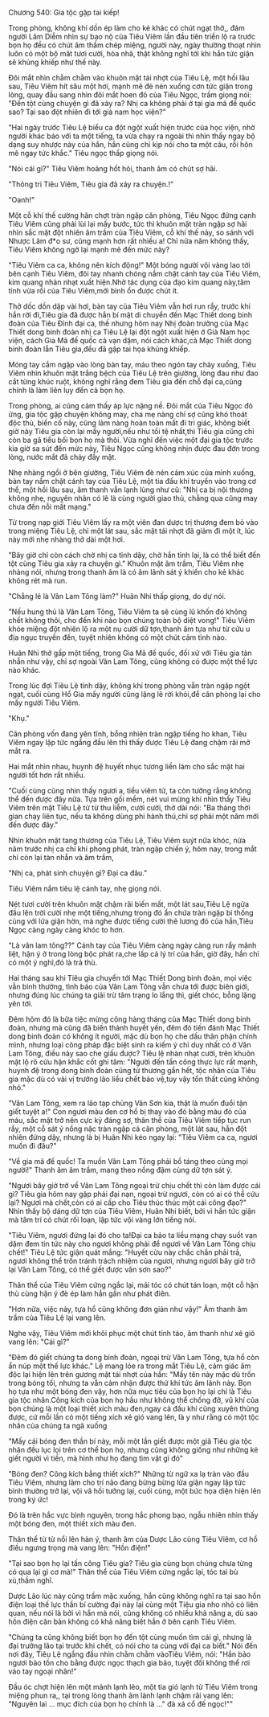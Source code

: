 




Chương 540: Gia tộc gặp tai kiếp!


Trong phòng, không khí dồn ép làm cho kẻ khác có chút ngạt thở,, đám người Lâm Diễm nhìn sự bạo nộ của Tiêu Viêm lần đầu tiên triển lộ ra trước bọn họ đều có chút âm thầm chép miệng, người này, ngày thường thoạt nhìn luôn có một bộ măt tươi cười, hòa nhã, thật không nghĩ tới khi hắn tức giận sẽ khủng khiếp như thế này.

Đôi mắt nhìn chằm chằm vào khuôn mặt tái nhợt của Tiêu Lệ, một hồi lâu sau, Tiêu Viêm hít sâu một hơi, mạnh mẽ đè nén xuống cơn tức giận trong lòng, quay đầu sang nhìn đôi mắt hoen đỏ của Tiêu Ngọc, trầm giọng nói: "Đến tột cùng chuyện gì đã xảy ra? Nhị ca không phải ở tại gia mã đế quốc sao? Tại sao đột nhiên đi tới già nam học viện?"

"Hai ngày trước Tiêu Lệ biểu ca đột ngột xuất hiện trước của học viện, nhờ người khác báo với ta một tiếng, ta vừa chạy ra ngoài thì nhìn thấy ngay bộ dạng suy nhược này của hắn, hắn cũng chỉ kịp nói cho ta một câu, rồi hôn mê ngay tức khắc." Tiêu ngọc thấp giọng nói.

"Nói cái gì?" Tiêu Viêm hoảng hốt hỏi, thanh âm có chút sợ hãi.

"Thông tri Tiêu Viêm, Tiêu gia đã xảy ra chuyện.!"

"Oanh!"

Một cỗ khí thế cường hãn chợt tràn ngập căn phòng, Tiêu Ngọc đứng cạnh Tiêu Viêm cũng phải lùi lại mấy bước, tức thì khuôn mặt tràn ngập sợ hãi nhìn sắc mặt đột nhiên âm trầm của Tiêu Viêm, cỗ khí thế này, so sánh với Nhược Lâm đ*o sư, cũng mạnh hơn rất nhiều a! Chỉ nửa năm không thấy, Tiêu Viêm không ngờ lại mạnh mẽ đến mức này?

"Tiêu Viêm ca ca, không nên kích động!" Một bóng người vội vàng lao tới bên cạnh Tiêu Viêm, đôi tay nhanh chóng nắm chặt cánh tay của Tiêu Viêm, kim quang nhàn nhạt xuất hiện.Nhờ tác dụng của đạo kim quang này,tâm tính vừa rồi của Tiêu Viêm,mới bình ổn được chút ít.

Thở dốc dồn dập vài hơi, bàn tay của Tiêu Viêm vẫn hơi run rẩy, trước khi hắn rời đi,Tiêu gia đã được hắn bí mật di chuyển đến Mạc Thiết dong binh đoàn của Tiêu Đỉnh đại ca, thế nhưng hôm nay Nhị đoàn trưởng của Mạc Thiết dong binh đoàn nhị ca Tiêu Lệ lại đột ngột xuất hiện ở Già Nam học viện, cách Gia Mã đế quốc cả vạn dặm, nói cách khác,cả Mạc Thiết dong binh đoàn lẫn Tiêu gia,đều đã gặp tai họa khủng khiếp.

Móng tay cắm ngập vào lòng bàn tay, máu theo ngón tay chảy xuống, Tiêu Viêm nhìn khuôn mặt trắng bệch của Tiêu Lệ trên giường, lòng đau như đao cắt từng khúc ruột, không nghĩ rằng đem Tiêu gia đến chỗ đại ca,cũng chính là làm liên lụy đến cả bọn họ.

Trong phòng, ai cũng cảm thấy áp lực nặng nề. Đôi mắt của Tiêu Ngọc đỏ ửng, gia tộc gặp chuyện không may, cha mẹ nàng chỉ sợ cũng khó thoát độc thủ, biến cố này, cũng làm nàng hoàn toàn mất đi tri giác, không biết giờ này Tiêu gia còn lại mấy người,nếu như tồi tệ nhất,thì Tiêu gia cũng chỉ còn ba gã tiểu bối bọn họ mà thôi. Vừa nghĩ đến việc một đại gia tộc trước kia giờ sa sút đến mức này, Tiêu Ngọc cũng không nhịn được đau đớn trong lòng, nước mắt đã chảy đầy mặt.

Nhẹ nhàng ngồi ở bên giường, Tiêu Viêm đè nén cảm xúc của mình xuống, bàn tay nắm chặt cánh tay của Tiêu Lệ, một tia đấu khí truyền vào trong cơ thể, một hồi lâu sau, âm thanh vẫn lạnh lùng như cũ: "Nhị ca bị nội thương không nhẹ, nguyên nhân có lẽ là cùng người giao thủ, chẳng qua cũng may chưa đến nỗi mất mạng."

Từ trong nạp giới Tiêu Viêm lấy ra một viên đan dược trị thương đem bỏ vào trong miệng Tiêu Lệ, chỉ một lát sau, sắc mặt tái nhợt đã giảm đi một ít, lúc này mới nhẹ nhàng thở dài một hơi.

"Bây giờ chỉ còn cách chờ nhị ca tỉnh dậy, chờ hắn tỉnh lại, là có thể biết đến tột cùng Tiêu gia xảy ra chuyện gì." Khuôn mặt âm trầm, Tiêu Viêm nhẹ nhàng nói, nhưng trong thanh âm là có âm lãnh sát ý khiến cho kẻ khác không rét mà run.

"Chẳng lẻ là Vân Lam Tông làm?" Huân Nhi thấp giọng, do dự nói.

"Nếu hung thủ là Vân Lam Tông, Tiêu Viêm ta sẽ cùng lũ khốn đó không chết không thôi, cho đến khi nào bọn chúng toàn bộ diệt vong!" Tiêu Viêm khóe miệng đột nhiên lộ ra một nụ cười dữ tợn,thanh âm tựa như từ cửu u địa ngục truyền đến, tuyệt nhiên không có một chút cảm tình nào.

Huân Nhi thở gấp một tiếng, trong Gia Mã đế quốc, đối xử với Tiêu gia tàn nhẫn như vậy, chỉ sợ ngoài Vân Lam Tông, cũng không có được một thế lực nào khác.

Trong lúc đợi Tiêu Lệ tỉnh dậy, không khí trong phòng vẫn tràn ngập ngột ngạt, cuối cùng Hổ Gia mấy người cũng lặng lẽ rời khỏi,để căn phòng lại cho mấy người Tiêu Viêm.

"Khụ."

Căn phòng vốn đang yên tĩnh, bỗng nhiên tràn ngập tiếng ho khan, Tiêu Viêm ngay lập tức ngẩng đầu lên thì thấy được Tiêu Lệ đang chậm rãi mở mắt ra.

Hai mắt nhìn nhau, huynh đệ huyết nhục tương liền làm cho sắc mặt hai người tốt hơn rất nhiều.

"Cuối cùng cũng nhìn thấy ngươi a, tiểu viêm tử, ta còn tưởng rằng không thể đến được đây nữa. Tựa trên gối mềm, nét vui mừng khi nhìn thấy Tiêu Viêm trên mặt Tiêu Lệ từ từ thu liễm, cười cười, thở dài nói: "Ba tháng thời gian chạy liên tục, nếu ta không dùng phi hành thú,chỉ sợ phải một năm mới đến được đây."

Nhìn khuôn mặt tang thương của Tiêu Lệ, Tiêu Viêm suýt nữa khóc, nửa năm trước nhị ca chí khí phong phát, tràn ngập chiến ý, hôm nay, trong mắt chỉ còn lại tàn nhẫn và âm trầm,

"Nhị ca, phát sinh chuyện gì? Đại ca đâu."

Tiêu Viêm nắm tiêu lệ cánh tay, nhẹ giọng nói.

Nét tươi cười trên khuôn mặt chậm rãi biến mất, một lát sau,Tiêu Lệ ngửa đầu lên trời cười nhẹ một tiếng,nhưng trong đó ẩn chứa tràn ngập bi thống cùng với lửa giận hờn, mà nghe được tiếng cười thê lương đó của hắn,Tiêu Ngọc càng ngày càng khóc to hơn.

"Là vân lam tông??" Cánh tay của Tiêu Viêm càng ngày càng run rẩy mãnh liệt, hận ý ở trong lòng bộc phát ra,che lấp cả lý trí của hắn, giờ đây, hắn chỉ có một ý nghĩ,đó là trả thù.

Hai tháng sau khi Tiêu gia chuyển tới Mạc Thiết Dong binh đoàn, mọi việc vẫn bình thường, tình báo của Vân Lam Tông vẫn chưa tới được biên giới, nhưng đúng lúc chúng ta giải trừ tâm trạng lo lắng thì, giết chóc, bỗng lặng yên tới.

Đêm hôm đó là bữa tiệc mừng công hàng tháng của Mạc Thiết dong binh đoàn, nhưng mà cũng đã biến thành huyết yến, đêm đó tiến đánh Mạc Thiết dong binh đoàn có không ít người, mặc dù bọn họ che dấu thân phận chính mình, nhưng loại công pháp đặc biệt sinh ra kiếm ý chỉ duy nhất có ở Vân Lam Tông, điều này sao che giấu được? Tiêu lệ nhàn nhạt cười, trên khuôn mặt lộ rõ cừu hận khắc cốt ghi tâm: "Người đến tấn công thực lực rất mạnh, huynh đệ trong dong binh đoàn cũng tử thương gần hết, tộc nhân của Tiêu gia mặc dù có vài vị trưởng lão liều chết bảo vệ,tuy vậy tổn thất cũng không nhỏ."

"Vân Lam Tông, xem ra lão tạp chủng Vân Sơn kia, thật là muốn đuổi tận giết tuyệt a!" Con ngươi màu đen cơ hồ bị thay vào đó bằng màu đỏ của máu, sắc mặt trở nên cực kỳ đáng sợ, thân thể của Tiêu Viêm tiếp tục run rẩy, một cỗ sát ý nồng nặc tràn ngập cả căn phòng, một lát sau, hắn đột nhiên đứng dậy, nhưng là bị Huân Nhi kéo ngay lại: "Tiêu Viêm ca ca, ngươi muốn đi đâu?"

"Về gia mã đế quốc! Ta muốn Vân Lam Tông phải bồ táng theo cùng mọi người!" Thanh âm âm trầm, mang theo nồng đậm cùng dữ tợn sát ý.

"Ngươi bây giờ trở về Vân Lam Tông ngoại trừ chịu chết thì còn làm được cái gì? Tiêu gia hôm nay gặp phải đại nạn, ngoại trừ ngươi, còn có ai có thể cứu lại? Ngươi mà chết,còn có ai cấp cho Tiêu thúc thúc một cái công đạo?" Nhìn thấy bộ dáng dữ tợn của Tiêu Viêm, Huân Nhi biết, bởi vì hắn tức giận mà tâm trí có chút rối loạn, lập tức vội vàng lớn tiếng nói.

"Tiêu Viêm, ngươi đứng lại đó cho ta!Đại ca bảo ta liều mạng chạy suốt vạn dặm đem tin tức này cho ngươi không phải để ngươi về Vân Lam Tông chịu chết!" Tiêu Lệ tức giận quát mắng: "Huyết cừu này chắc chắn phải trả, ngươi không thể trốn tránh trách nhiệm của ngươi, nhưng ngươi bây giờ trở lại Vân Lam Tông, có thể giết được vân sơn sao?"

Thân thể của Tiêu Viêm cứng ngắc lại, mái tóc có chút tán loạn, một cỗ hận thù cùng hận ý đè ép làm hắn gần như phát điên.

"Hơn nữa, việc này, tựa hồ cũng không đơn giản như vậy!" Âm thanh âm trầm của Tiêu Lệ lại vang lên.

Nghe vậy, Tiêu Viêm mới khôi phục một chút tỉnh táo, âm thanh như xé gió vang lên: "Cái gì?"

"Đêm đó giết chúng ta dong binh đoàn, ngoại trừ Vân Lam Tông, tựa hồ còn ẩn núp một thế lực khác." Lệ mang lóe ra trong mắt Tiêu Lệ, cảm giác âm độc lại hiện lên trên gương mặt tái nhợt của hắn: "Mấy tên này mặc dù trốn trong bóng tối, nhưng ta vẫn cảm nhận được thứ khí tức âm lãnh này. Bọn họ tựa như một bóng đen vậy, hơn nữa mục tiêu của bọn họ lại chỉ là Tiêu gia tộc nhân.Công kích của bọn họ hầu như không thể chống đỡ, vũ khí của bọn chúng là một loại thiết xích màu đen,ngay cả đấu khí cũng xuyên thủng được, cứ mỗi lần có một tiếng xích xé gió vang lên, là y như rằng có một tộc nhân của chúng ta ngã xuống

"Mấy cái bóng đen thần bí này, mỗi một lần giết được một giã Tiêu gia tộc nhân đều lục lọi trên cơ thể bọn họ, nhưng cũng không giống như những kẻ giết người vì tiền, mà hình như họ đang tìm vật gì đó"

"Bóng đen? Công kích bằng thiết xích?" Những từ ngữ xa lạ tràn vào đầu Tiêu Viêm, nhưng làm cho trí não đang bừng bừng lửa giận ngay lập tức bình thường trở lại, vội vã hồi tưởng lại, cuối cùng, một bức họa diện hiện lên trong ký ức!

Đó là trên hắc vực bình nguyên, trong hắc phong bạo, ngẫu nhiên nhìn thấy một bóng đen, một thiết xích màu đen.

Thân thể từ từ nổi lên hàn ý, thanh âm của Dược Lão cùng Tiêu Viêm, cơ hồ điều ngưng trọng mà vang lên: "Hồn điện!"

"Tại sao bọn họ lại tấn công Tiêu gia? Tiêu gia cùng bọn chúng chưa từng có qua lại gì cơ mà!" Thân thể của Tiêu Viêm cứng ngắc lại, tóc tai bù xù,thầm nghĩ.

Dược Lão lúc này cũng trầm mặc xuống, hắn cũng không nghĩ ra tại sao hồn điện loại thế lực thần bí cường đại này lại cùng một Tiêu gia nho nhỏ có liên quan, nếu nói là bởi vì hắn mà nói, cũng không có nhiều khả năng a, dù sao hồn điện căn bản không có khả năng biết hắn ở bên cạnh Tiêu Viêm.

"Chúng ta cũng không biết bọn họ đến tột cùng muốn tìm cái gì, nhưng là đại trưởng lão tại trước khi chết, có nói cho ta cùng với đại ca biết." Nói đến nơi đây, Tiêu Lệ ngẩng đầu nhìn chằm chằm vàoTiêu Viêm, nói: "Hắn bảo ngươi bảo tồn cho bằng được ngọc thạch gia bảo, tuyệt đối không thể rơi vào tay ngoại nhân!"

Đầu óc chợt hiện lên một mảnh lạnh lẻo, một tia gió lạnh từ Tiêu Viêm trong miệng phun ra,, tại trong lòng thanh âm lành lạnh chậm rãi vang lên: "Nguyên lai … mục đích của bọn họ chính là …" đà xá cổ đế ngọc!""




